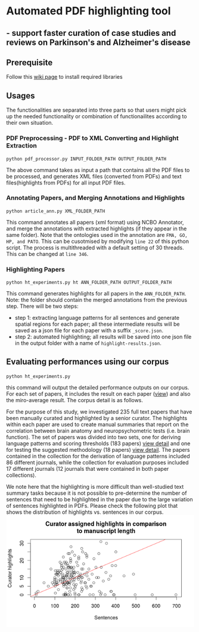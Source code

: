 # Automated PDF highlighting tool 
## - support faster curation of case studies and reviews on Parkinson's and Alzheimer's disease
## Prerequisite 
Follow this [wiki page](https://github.com/Honghan/psychometric_neuroatonomy/wiki) to install required libraries  

## Usages
The functionalities are separated into three parts so that users might pick up the needed functionality or combination of functionailites according to their own situation.

### PDF Preprocessing - PDF to XML Converting and Highlight Extraction
```
python pdf_processor.py INPUT_FOLDER_PATH OUTPUT_FOLDER_PATH
```
The above command takes as input a path that contains all the PDF files to be processed, and generates XML files (converted from PDFs) and text files(highlights from PDFs) for all input PDF files.

### Annotating Papers, and Merging Annotations and Highlights
```
python article_ann.py XML_FOLDER_PATH
```
This command annotates all papers (xml format) using NCBO Annotator, and merge the annotations with extracted highlights (if they appear in the same folder). Note that the ontologies used in the annotation are `FMA, GO, HP, and PATO`. This can be cusotmised by modifying `line 22` of this python script. The process is multithreaded with a default setting of 30 threads. This can be changed at `line 346`.

### Highlighting Papers
```
python ht_experiments.py ht ANN_FOLDER_PATH OUTPUT_FOLDER_PATH
```
This command generates highlights for all papers in the `ANN_FOLDER_PATH`. Note: the folder should contain the merged annotations from the previous step. There will be two steps:
 - step 1: extracting language patterns for all sentences and generate spatial regions for each paper; all these intermediate results will be saved as a json file for each paper with a suffix `_score.json`.
 - step 2: automated highlighting; all results will be saved into one json file in the output folder with a name of `highlight-results.json`.

## Evaluating performances using our corpus
```
python ht_experiments.py
```
this command will output the detailed performance outputs on our corpus. For each set of papers, it includes the result on each paper ([view](/results/macro_results.tsv)) and also the miro-average result. The corpus detail is as follows.

For the purpose of this study, we investigated 235 full text papers that have been manually curated and highlighted by a senior curator. The highlights within each paper are used to create manual summaries that report on the correlation between brain anatomy and neuropsychometric tests (i.e. brain function). The set of papers was divided into two sets, one for deriving language patterns and scoring thresholds (183 papers) [view detail](results/configuration_set_stats.tsv) and one for testing the suggested methodology (18 papers) [view detail](results/evaluation_set_stats.tsv). The papers contained in the collection for the derivation of language patterns included 86 different journals, while the collection for evaluation purposes included 17 different journals (12 journals that were contained in both paper collections). 

We note here that the highlighting is more difficult than well-studied text summary tasks because it is not possible to pre-determine the number of sentences that need to be highlighted in the paper due to the large variation of sentences highlighted in PDFs. Please check the following plot that shows the distribution of highlights vs. sentences in our corpus.
![Alt](/results/sentences_highlights.png "#highlights vs. #sentences")
